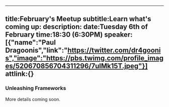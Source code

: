 ----
title:February's Meetup
subtitle:Learn what's coming up:
description:
date:Tuesday 6th of February
time:18:30 (6:30PM)
speaker:[{"name":"Paul Dragoonis","link":"https://twitter.com/dr4goonis","image":"https://pbs.twimg.com/profile_images/520670856704311296/7ulMk15T.jpeg"}]
attlink:{}
----

### Unleashing Frameworks

More details coming soon.


[1]: https://www.jetbrains.com/
[2]: http://www.glynnbird.com/
